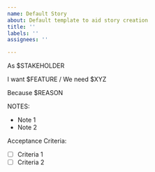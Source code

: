 ```yaml
---
name: Default Story
about: Default template to aid story creation
title: ''
labels: ''
assignees: ''

---
```


As $STAKEHOLDER

I want $FEATURE / We need $XYZ

Because $REASON

NOTES:
- Note 1
- Note 2

Acceptance Criteria:
- [ ] Criteria 1
- [ ] Criteria 2
